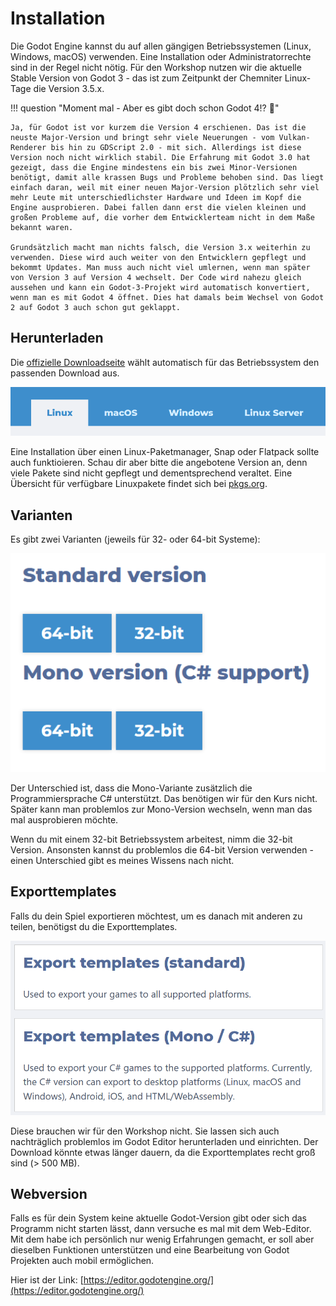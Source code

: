 # Installation

Die Godot Engine kannst du auf allen gängigen Betriebssystemen (Linux, Windows, macOS) verwenden. Eine Installation oder Administratorrechte sind in der Regel nicht nötig. Für den Workshop nutzen wir die aktuelle Stable Version von Godot 3 - das ist zum Zeitpunkt der Chemniter Linux-Tage die Version 3.5.x.

!!! question "Moment mal - Aber es gibt doch schon Godot 4!? :thinking:"

    Ja, für Godot ist vor kurzem die Version 4 erschienen. Das ist die neuste Major-Version und bringt sehr viele Neuerungen - vom Vulkan-Renderer bis hin zu GDScript 2.0 - mit sich. Allerdings ist diese Version noch nicht wirklich stabil. Die Erfahrung mit Godot 3.0 hat gezeigt, dass die Engine mindestens ein bis zwei Minor-Versionen benötigt, damit alle krassen Bugs und Probleme behoben sind. Das liegt einfach daran, weil mit einer neuen Major-Version plötzlich sehr viel mehr Leute mit unterschiedlichster Hardware und Ideen im Kopf die Engine ausprobieren. Dabei fallen dann erst die vielen kleinen und großen Probleme auf, die vorher dem Entwicklerteam nicht in dem Maße bekannt waren.

    Grundsätzlich macht man nichts falsch, die Version 3.x weiterhin zu verwenden. Diese wird auch weiter von den Entwicklern gepflegt und bekommt Updates. Man muss auch nicht viel umlernen, wenn man später von Version 3 auf Version 4 wechselt. Der Code wird nahezu gleich aussehen und kann ein Godot-3-Projekt wird automatisch konvertiert, wenn man es mit Godot 4 öffnet. Dies hat damals beim Wechsel von Godot 2 auf Godot 3 auch schon gut geklappt.

## Herunterladen

Die [offizielle Downloadseite](https://godotengine.org/download) wählt automatisch für das Betriebssystem den passenden Download aus.

![Betriebssysteme auf der Downloadseite](../assets/download_os.png)

Eine Installation über einen Linux-Paketmanager, Snap oder Flatpack sollte auch funktioieren. Schau dir aber bitte die angebotene Version an, denn viele Pakete sind nicht gepflegt und dementsprechend veraltet. Eine Übersicht für verfügbare Linuxpakete findet sich bei [pkgs.org](https://pkgs.org/search/?q=godot).

## Varianten

Es gibt zwei Varianten (jeweils für 32- oder 64-bit Systeme):

![Godot Versionen](../assets/download_versionen.png)

Der Unterschied ist, dass die Mono-Variante zusätzlich die Programmiersprache C# unterstützt. Das benötigen wir für den Kurs nicht. Später kann man problemlos zur Mono-Version wechseln, wenn man das mal ausprobieren möchte.

Wenn du mit einem 32-bit Betriebssystem arbeitest, nimm die 32-bit Version. Ansonsten kannst du problemlos die 64-bit Version verwenden - einen Unterschied gibt es meines Wissens nach nicht.

## Exporttemplates

Falls du dein Spiel exportieren möchtest, um es danach mit anderen zu teilen, benötigst du die Exporttemplates.

![Exporttemplates](../assets/download_export.png)

Diese brauchen wir für den Workshop nicht. Sie lassen sich auch nachträglich problemlos im Godot Editor herunterladen und einrichten. Der Download könnte etwas länger dauern, da die Exporttemplates recht groß sind (> 500 MB).

## Webversion

Falls es für dein System keine aktuelle Godot-Version gibt oder sich das Programm nicht starten lässt, dann versuche es mal mit dem Web-Editor. Mit dem habe ich persönlich nur wenig Erfahrungen gemacht, er soll aber dieselben Funktionen unterstützen und eine Bearbeitung von Godot Projekten auch mobil ermöglichen.

Hier ist der Link: [https://editor.godotengine.org/](https://editor.godotengine.org/)